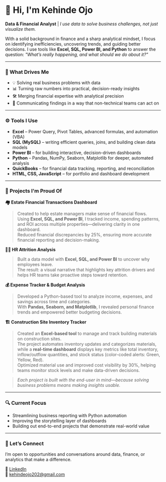 # 👋 Hi, I'm Kehinde Ojo

**Data & Financial Analyst** | *I use data to solve business challenges, not just visualize them.*

With a solid background in finance and a sharp analytical mindset, I focus on identifying inefficiencies, uncovering trends, and guiding better decisions. I use tools like **Excel, SQL, Power BI, and Python** to answer the question: *"What’s really happening, and what should we do about it?"*

---

### 🧠 What Drives Me

- 💡 Solving real business problems with data  
- 📊 Turning raw numbers into practical, decision-ready insights  
- 🛠️ Merging financial expertise with analytical precision  
- 🎯 Communicating findings in a way that non-technical teams can act on

---

### ⚙️ Tools I Use

- **Excel** – Power Query, Pivot Tables, advanced formulas, and automation (VBA)  
- **SQL (MySQL)** – writing efficient queries, joins, and building clean data models  
- **Power BI** – for building interactive, decision-driven dashboards  
- **Python** – Pandas, NumPy, Seaborn, Matplotlib for deeper, automated analysis
- **QuickBooks** – for financial data tracking, reporting, and reconciliation
- **HTML, CSS, JavaScript** – for portfolio and dashboard development 


---

### 🌟 Projects I'm Proud Of

**🏘 Estate Financial Transactions Dashboard**  
> Created to help estate managers make sense of financial flows.  
> Using **Excel, SQL, and Power BI**, I tracked income, spending patterns, and ROI across multiple properties—delivering clarity in one dashboard.  
> Reduced financial discrepancies by 25%, ensuring more accurate financial reporting and decision-making.

**🧑‍💼 HR Attrition Analysis**  
> Built a data model with **Excel, SQL, and Power BI** to uncover why employees leave.  
> The result: a visual narrative that highlights key attrition drivers and helps HR teams take proactive steps toward retention.

**💰 Expense Tracker & Budget Analysis**  
> Developed a Python-based tool to analyze income, expenses, and savings across time and categories.  
> With **Pandas, Seaborn, and Matplotlib**, I revealed personal finance trends and empowered better budgeting decisions.

**🏗️ Construction Site Inventory Tracker**  
> Created an **Excel-based tool** to manage and track building materials on construction sites.  
> The project automates inventory updates and categorizes materials, while a **real-time dashboard** displays key metrics like total inventory, inflow/outflow quantities, and stock status (color-coded alerts: Green, Yellow, Red).  
> Optimized material use and improved cost visibility by 30%, helping teams monitor stock levels and make data-driven decisions.

> *Each project is built with the end-user in mind—because solving business problems means making insights usable.*

---

### 🔍 Current Focus

- Streamlining business reporting with Python automation  
- Improving the storytelling layer of dashboards  
- Building out end-to-end projects that demonstrate real-world value

---

### 🤝 Let’s Connect

I’m open to opportunities and conversations around data, finance, or analytics that make a difference.

🔗 [LinkedIn](https://www.linkedin.com/in/kehindeojo-analyst)  
📩 kehindeojo202@gmail.com
